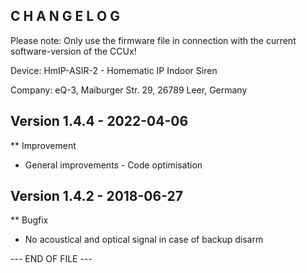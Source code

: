 C H A N G E L O G
-----------------

Please note: Only use the firmware file in connection with the current software-version
of the CCUx!

Device: HmIP-ASIR-2 - Homematic IP Indoor Siren

Company: eQ-3, Maiburger Str. 29, 26789 Leer, Germany


Version 1.4.4 - 2022-04-06
--------------------------------------------------------------
** Improvement
   * General improvements - Code optimisation

Version 1.4.2 - 2018-06-27
--------------------------------------------------------------
** Bugfix
   * No acoustical and optical signal in case of backup disarm

--- END OF FILE ---